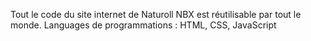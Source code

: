 Tout le code du site internet de Naturoll NBX est réutilisable par tout le monde.
Languages de programmations : HTML, CSS, JavaScript
